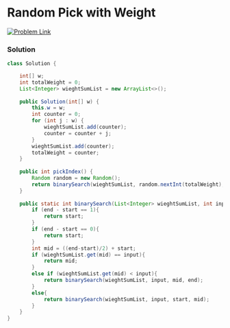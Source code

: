 # Random Pick with Weight

[![Problem Link](https://img.shields.io/badge/-LeetCode-FFA116?style=for-the-badge&logo=LeetCode&logoColor=black)](https://leetcode.com/problems/random-pick-with-weight/)



### Solution
```java
class Solution {

    int[] w;
    int totalWeight = 0;
    List<Integer> wieghtSumList = new ArrayList<>();
    
    public Solution(int[] w) {
        this.w = w;
        int counter = 0;
        for (int j : w) {
            wieghtSumList.add(counter);
            counter = counter + j;
        }
        wieghtSumList.add(counter);
        totalWeight = counter;
    }
    
    public int pickIndex() {
        Random random = new Random();
        return binarySearch(wieghtSumList, random.nextInt(totalWeight), 0, wieghtSumList.size()-1);
    }
    
    public static int binarySearch(List<Integer> wieghtSumList, int input, int start, int end){
        if (end - start == 1){
            return start;
        }
        if (end - start == 0){
            return start;
        }
        int mid = ((end-start)/2) + start;
        if (wieghtSumList.get(mid) == input){
            return mid;
        }
        else if (wieghtSumList.get(mid) < input){
            return binarySearch(wieghtSumList, input, mid, end);
        }
        else{
            return binarySearch(wieghtSumList, input, start, mid);
        }
    }
}

```
